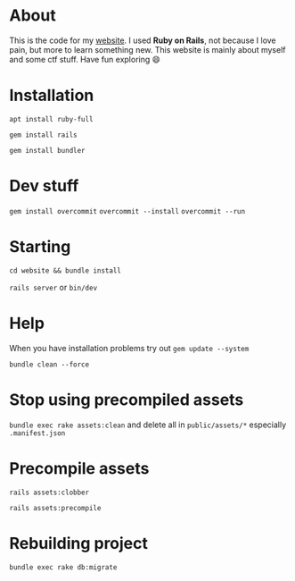 # About
This is the code for my [website](https://adrianjunge.de).
I used **Ruby on Rails**, not because I love pain, but more to learn something new.
This website is mainly about myself and some ctf stuff.
Have fun exploring :smile:

# Installation
`apt install ruby-full`

`gem install rails`

`gem install bundler`

# Dev stuff
`gem install overcommit`
`overcommit --install`
`overcommit --run`

# Starting
`cd website && bundle install`

`rails server` or `bin/dev`

# Help
When you have installation problems try out
`gem update --system`

`bundle clean --force`

# Stop using precompiled assets
`bundle exec rake assets:clean` and delete all in `public/assets/*` especially `.manifest.json`

# Precompile assets
`rails assets:clobber`

`rails assets:precompile`

# Rebuilding project
`bundle exec rake db:migrate`
